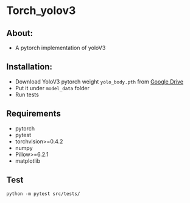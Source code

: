 # Torch_yolov3

## About:
- A pytorch implementation of yoloV3

## Installation:
- Download YoloV3 pytorch weight `yolo_body.pth` from [Google Drive](https://drive.google.com/file/d/1caOxmU3ZN7pcidamiVYjXjMPEQNqOCio/view?usp=sharing)
- Put it under `model_data` folder
- Run tests

## Requirements
- pytorch
- pytest
- torchvision>=0.4.2
- numpy
- Pillow>=6.2.1
- matplotlib

## Test
    python -m pytest src/tests/
